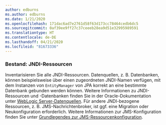 ```yaml
---
author: edburns
ms.author: edburns
ms.date: 1/21/2020
ms.openlocfilehash: 171dac6ad7e2761d58f63d173cc78464cedb6dc5
ms.sourcegitcommit: 0af39ee9ff27c37ceeeb28ea9d51e32995989591
ms.translationtype: HT
ms.contentlocale: de-DE
ms.lasthandoff: 04/21/2020
ms.locfileid: "81673336"
---
```

### <a name="inventory-jndi-resources"></a>Bestand: JNDI-Ressourcen

Inventarisieren Sie alle JNDI-Ressourcen. Datenquellen, z. B. Datenbanken, können beispielsweise über einen zugeordneten JNDI-Namen verfügen, mit dem Instanzen von `EntityManager` von JPA korrekt an eine bestimmte Datenbank gebunden werden können. Weitere Informationen zu JNDI-Ressourcen und -Datenbanken finden Sie in der Oracle-Dokumentation unter [WebLogic Server-Datenquellen](https://docs.oracle.com/en/middleware/fusion-middleware/weblogic-server/12.2.1.4/intro/jdbc.html). Für andere JNDI-bezogene Ressourcen, z. B. JMS-Nachrichtenbroker, ist ggf. eine Migration oder Neukonfiguration erforderlich. Weitere Informationen zur JMS-Konfiguration finden Sie unter [Grundlegendes zur JMS-Ressourcenkonfiguration](https://docs.oracle.com/en/middleware/fusion-middleware/weblogic-server/12.2.1.4/jmsad/overview.html).
